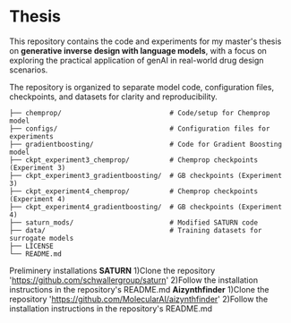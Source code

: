 # Thesis
This repository contains the code and experiments for my master's thesis on **generative inverse design with language models**, with a focus on exploring the practical application of genAI in real-world  drug design scenarios.

The repository is organized to separate model code, configuration files, checkpoints, and datasets for clarity and reproducibility.


```
├── chemprop/                           # Code/setup for Chemprop model
├── configs/                            # Configuration files for experiments
├── gradientboosting/                   # Code for Gradient Boosting model
├── ckpt_experiment3_chemprop/          # Chemprop checkpoints (Experiment 3)
├── ckpt_experiment3_gradientboosting/  # GB checkpoints (Experiment 3)
├── ckpt_experiment4_chemprop/          # Chemprop checkpoints (Experiment 4)
├── ckpt_experiment4_gradientboosting/  # GB checkpoints (Experiment 4)
├── saturn_mods/                        # Modified SATURN code
├── data/                               # Training datasets for surrogate models
├── LICENSE
└── README.md
```

Preliminery installations
**SATURN** 
1)Clone the repository 'https://github.com/schwallergroup/saturn'
2)Follow the installation instructions in the repository's README.md
**Aizynthfinder**
1)Clone the repository 'https://github.com/MolecularAI/aizynthfinder'
2)Follow the installation instructions in the repository's README.md

